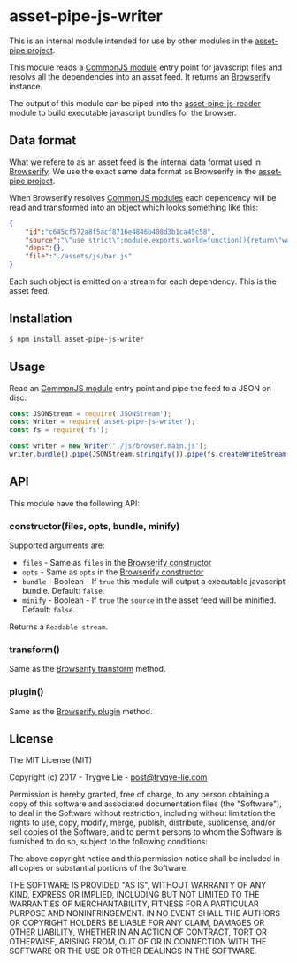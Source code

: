 # asset-pipe-js-writer

This is an internal module intended for use by other modules in the [asset-pipe project][asset-pipe].

This module reads a [CommonJS module][commonjs] entry point for javascript files and
resolvs all the dependencies into an asset feed. It returns an [Browserify][browserify]
instance.

The output of this module can be piped into the [asset-pipe-js-reader][asset-pipe-js-reader] module
to build executable javascript bundles for the browser.



## Data format

What we refere to as an asset feed is the internal data format used in [Browserify][browserify]. We
use the exact same data format as Browserify in the [asset-pipe project][asset-pipe].

When Browserify resolves [CommonJS modules][commonjs] each dependency will be read and transformed
into an object which looks something like this:

```json
{
    "id":"c645cf572a8f5acf8716e4846b408d3b1ca45c58",
    "source":"\"use strict\";module.exports.world=function(){return\"world\"};",
    "deps":{},
    "file":"./assets/js/bar.js"
}
```

Each such object is emitted on a stream for each dependency. This is the asset feed.



## Installation

```bash
$ npm install asset-pipe-js-writer
```



## Usage

Read an [CommonJS module][commonjs] entry point and pipe the feed to a JSON on disc:

```js
const JSONStream = require('JSONStream');
const Writer = require('asset-pipe-js-writer');
const fs = require('fs');

const writer = new Writer('./js/browser.main.js');
writer.bundle().pipe(JSONStream.stringify()).pipe(fs.createWriteStream('./feed/a.json'));
```



## API

This module have the following API:

### constructor(files, opts, bundle, minify)

Supported arguments are:

 * `files` - Same as `files` in the [Browserify constructor][browserify-opts]
 * `opts` - Same as `opts` in the [Browserify constructor][browserify-opts]
 * `bundle` - Boolean - If `true` this module will output a executable javascript bundle. Default: `false`.
 * `minify` - Boolean - If `true` the `source` in the asset feed will be minified. Default: `false`.

Returns a `Readable stream`.

### transform()

Same as the [Browserify transform][browserify-transform] method.

### plugin()

Same as the [Browserify plugin][browserify-plugin] method.



## License

The MIT License (MIT)

Copyright (c) 2017 - Trygve Lie - post@trygve-lie.com

Permission is hereby granted, free of charge, to any person obtaining a copy
of this software and associated documentation files (the "Software"), to deal
in the Software without restriction, including without limitation the rights
to use, copy, modify, merge, publish, distribute, sublicense, and/or sell
copies of the Software, and to permit persons to whom the Software is
furnished to do so, subject to the following conditions:

The above copyright notice and this permission notice shall be included in
all copies or substantial portions of the Software.

THE SOFTWARE IS PROVIDED "AS IS", WITHOUT WARRANTY OF ANY KIND, EXPRESS OR
IMPLIED, INCLUDING BUT NOT LIMITED TO THE WARRANTIES OF MERCHANTABILITY,
FITNESS FOR A PARTICULAR PURPOSE AND NONINFRINGEMENT. IN NO EVENT SHALL THE
AUTHORS OR COPYRIGHT HOLDERS BE LIABLE FOR ANY CLAIM, DAMAGES OR OTHER
LIABILITY, WHETHER IN AN ACTION OF CONTRACT, TORT OR OTHERWISE, ARISING FROM,
OUT OF OR IN CONNECTION WITH THE SOFTWARE OR THE USE OR OTHER DEALINGS IN
THE SOFTWARE.



[commonjs]: https://nodejs.org/docs/latest/api/modules.html
[asset-pipe]: https://github.com/asset-pipe
[browserify]: https://github.com/substack/node-browserify
[browserify-opts]: https://github.com/substack/node-browserify#browserifyfiles--opts
[browserify-plugin]: https://github.com/substack/node-browserify#bpluginplugin-opts
[browserify-transform]: https://github.com/substack/node-browserify#btransformtr-opts
[asset-pipe-js-reader]: https://github.com/asset-pipe/asset-pipe-js-reader
